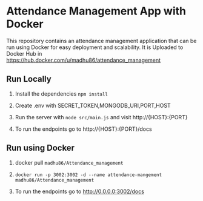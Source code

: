 # Attendance Management App with Docker

This repository contains an attendance management application that can be run using Docker for easy deployment and scalability. It is Uploaded to Docker Hub in https://hub.docker.com/u/madhu86/attendance_management


## Run Locally

1. Install the dependencies `npm install`

2. Create .env with SECRET_TOKEN,MONGODB_URI,PORT,HOST

2. Run the server with `node src/main.js` and visit http://{HOST}:{PORT}

3. To run the endpoints go to http://{HOST}:{PORT}/docs

## Run using Docker

1. docker pull `madhu86/Attendance_management`

2. `docker run -p 3002:3002 -d --name attendance-mangement madhu86/Attendance_management`

3. To run the endpoints go to http://0.0.0.0:3002/docs

